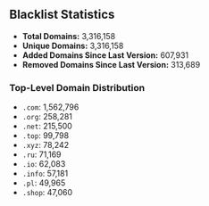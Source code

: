 ## Blacklist Statistics

- **Total Domains:** 3,316,158
- **Unique Domains:** 3,316,158
- **Added Domains Since Last Version:** 607,931
- **Removed Domains Since Last Version:** 313,689

### Top-Level Domain Distribution

-  `.com`: 1,562,796
-  `.org`: 258,281
-  `.net`: 215,500
-  `.top`: 99,798
-  `.xyz`: 78,242
-  `.ru`: 71,169
-  `.io`: 62,083
-  `.info`: 57,181
-  `.pl`: 49,965
-  `.shop`: 47,060
